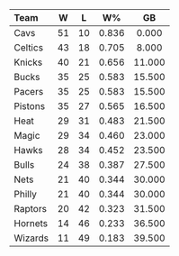 | Team                             |  W  |  L  |  W%   |   GB   |
|:---------------------------------|:---:|:---:|:-----:|:------:|
| [](/r/clevelandcavs) Cavs        | 51  | 10  | 0.836 | 0.000  |
| [](/r/bostonceltics) Celtics     | 43  | 18  | 0.705 | 8.000  |
| [](/r/nyknicks) Knicks           | 40  | 21  | 0.656 | 11.000 |
| [](/r/mkebucks) Bucks            | 35  | 25  | 0.583 | 15.500 |
| [](/r/pacers) Pacers             | 35  | 25  | 0.583 | 15.500 |
| [](/r/detroitpistons) Pistons    | 35  | 27  | 0.565 | 16.500 |
| [](/r/heat) Heat                 | 29  | 31  | 0.483 | 21.500 |
| [](/r/orlandomagic) Magic        | 29  | 34  | 0.460 | 23.000 |
| [](/r/atlantahawks) Hawks        | 28  | 34  | 0.452 | 23.500 |
| [](/r/chicagobulls) Bulls        | 24  | 38  | 0.387 | 27.500 |
| [](/r/gonets) Nets               | 21  | 40  | 0.344 | 30.000 |
| [](/r/sixers) Philly             | 21  | 40  | 0.344 | 30.000 |
| [](/r/torontoraptors) Raptors    | 20  | 42  | 0.323 | 31.500 |
| [](/r/charlottehornets) Hornets  | 14  | 46  | 0.233 | 36.500 |
| [](/r/washingtonwizards) Wizards | 11  | 49  | 0.183 | 39.500 |